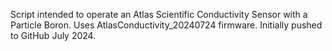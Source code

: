 Script intended to operate an Atlas Scientific Conductivity Sensor with a Particle Boron. Uses AtlasConductivity_20240724 firmware. Initially pushed to GitHub July 2024.